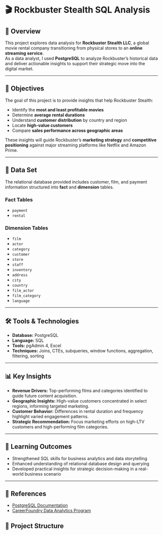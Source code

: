 # 🎬 Rockbuster Stealth SQL Analysis

## 📘 Overview
This project explores data analysis for **Rockbuster Stealth LLC**, a global movie rental company transitioning from physical stores to an **online streaming service**.  
As a data analyst, I used **PostgreSQL** to analyze Rockbuster’s historical data and deliver actionable insights to support their strategic move into the digital market.

---

## 🎯 Objectives
The goal of this project is to provide insights that help Rockbuster Stealth:
- Identify the **most and least profitable movies**
- Determine **average rental durations**
- Understand **customer distribution** by country and region
- Locate **high-value customers**
- Compare **sales performance across geographic areas**

These insights will guide Rockbuster’s **marketing strategy** and **competitive positioning** against major streaming platforms like Netflix and Amazon Prime.

---

## 🧩 Data Set
The relational database provided includes customer, film, and payment information structured into **fact** and **dimension** tables.

### Fact Tables
- `payment`
- `rental`

### Dimension Tables
- `film`
- `actor`
- `category`
- `customer`
- `store`
- `staff`
- `inventory`
- `address`
- `city`
- `country`
- `film_actor`
- `film_category`
- `language`

---

## 🛠️ Tools & Technologies
- **Database:** PostgreSQL  
- **Language:** SQL  
- **Tools:** pgAdmin 4, Excel  
- **Techniques:** Joins, CTEs, subqueries, window functions, aggregation, filtering, sorting  

---

## 📊 Key Insights
- **Revenue Drivers:** Top-performing films and categories identified to guide future content acquisition.  
- **Geographic Insights:** High-value customers concentrated in select regions, informing targeted marketing.  
- **Customer Behavior:** Differences in rental duration and frequency highlight varied engagement patterns.  
- **Strategic Recommendation:** Focus marketing efforts on high-LTV customers and high-performing film categories.

---


## 🧠 Learning Outcomes
- Strengthened SQL skills for business analytics and data storytelling  
- Enhanced understanding of relational database design and querying  
- Developed practical insights for strategic decision-making in a real-world business scenario  

---

## 📎 References
- [PostgreSQL Documentation](https://www.postgresql.org/docs/)  
- [CareerFoundry Data Analytics Program](https://careerfoundry.com/en/courses/become-a-data-analyst/)  

## 📁 Project Structure

